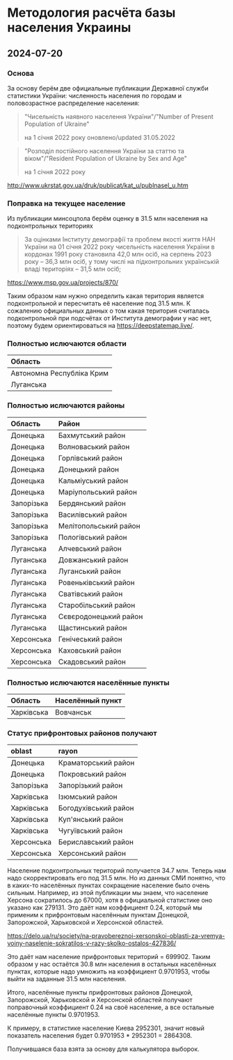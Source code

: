 # Методология расчёта базы населения Украины

## 2024-07-20

### Основа

За основу берём две официальные публикации Державної служби статистики України: численность населения по городам и половозрастное распределение населения:

> "Чисельність наявного населення України"/"Number of Present Population of Ukraine"
>
> на 1 січня 2022 року  оновлено/updated 31.05.2022

> "Розподіл постійного населення України за статтю та віком"/"Resident Population of Ukraine by Sex and Age"
>
> на 1 січня 2022 року

<http://www.ukrstat.gov.ua/druk/publicat/kat_u/publnasel_u.htm>


### Поправка на текущее население

Из публикации минсоцпола берём оценку в 31.5 млн населения на подконтрольных териториях

>За оцінками Інституту демографії та проблем якості життя НАН України на 01 січня 2022 року чисельність населення України в кордонах 1991 року становила 42,0 млн осіб, на  серпень 2023 року – 36,3 млн осіб, у тому числі на підконтрольних українській владі територіях – 31,5 млн осіб;

<https://www.msp.gov.ua/projects/870/>

Таким образом нам нужно определить какая територия является подконтрольной и пересчитать её население под 31.5 млн. К сожалению официальных данных о том какая територия считалась подконтрольной при подсчётах от Института демографии у нас нет, поэтому будем ориентироваться на <https://deepstatemap.live/>.

### Полностью ислючаются области

|Область                    |
|:--------------------------|
| Автономна Республіка Крим |
| Луганська                 |

### Полностью ислючаются районы

|Область     |Район                 |
|:----------|:---------------------|
|Донецька   |Бахмутський район     |
|Донецька   |Волноваський район    |
|Донецька   |Горлівський район     |
|Донецька   |Донецький район       |
|Донецька   |Кальміуський район    |
|Донецька   |Маріупольський район  |
|Запорізька |Бердянський район     |
|Запорізька |Василівський район    |
|Запорізька |Мелітопольський район |
|Запорізька |Пологівський район    |
|Луганська  |Алчевський район      |
|Луганська  |Довжанський район     |
|Луганська  |Луганський район      |
|Луганська  |Ровеньківський район  |
|Луганська  |Сватівський район     |
|Луганська  |Старобільський район  |
|Луганська  |Сєвєродонецький район |
|Луганська  |Щастинський район     |
|Херсонська |Генічеський район     |
|Херсонська |Каховський район      |
|Херсонська |Скадовський район     |

### Полностью ислючаются населённые пункты

|Область    |Населённый пункт |
|:----------|:----------------|
|Харківська |Вовчанськ        |

### Статус прифронтовых районов получают

|oblast     |rayon                |
|:----------|:--------------------|
|Донецька   |Краматорський район  |
|Донецька   |Покровський район    |
|Запорізька |Запорізький район    |
|Харківська |Ізюмський район      |
|Харківська |Богодухівський район |
|Харківська |Куп'янський район    |
|Харківська |Чугуївський район    |
|Херсонська |Бериславський район  |
|Херсонська |Херсонський район    |

Население подконтрольных територий получается 34.7 млн. Теперь нам надо скорректировать его под 31.5 млн. Но из данных СМИ понятно, что в каких-то населённых пунктах сокращение население было очень сильным. Например, из этой публикации мы знаем, что население Херсона сократилось до 67000, хотя в официальной статистике оно указано как 279131. Это даёт нам коэффициент 0.24, который мы применим к прифронтовым населённым пунктам Донецкой, Запорожской, Харьковской и Херсонской областей.

<https://delo.ua/ru/society/na-pravobereznoi-xersonskoi-oblasti-za-vremya-voiny-naselenie-sokratilos-v-razy-skolko-ostalos-427836/>

Это даёт нам население прифронтовых територий = 699902. Таким образом у нас остаётся 30.8 млн населения в остальных населённых пунктах, которые надо умножить на коэффициент 0.9701953, чтобы выйти на заданные 31.5 млн населения.

Итого, населённые пункты прифронтовых районов Донецкой, Запорожской, Харьковской и Херсонской областей получают поправочный коэффициент 0.24 на своё население, а все остальные населённые пункты 0.9701953.

К примеру, в статистике население Киева 2952301, значит новый показатель населения будет 0.9701953 * 2952301 = 2864308.

Получившаяся база взята за основу для калькулятора выборок.

